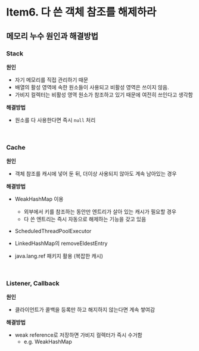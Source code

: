 # Item6. 다 쓴 객체 참조를 해제하라

## 메모리 누수 원인과 해결방법

### Stack

**원인**
- 자기 메모리를 직접 관리하기 때문
- 배열의 활성 영역에 속한 원소들이 사용되고 비활성 영역은 쓰이지 않음.
- 가비지 컬렉터는 비활성 영역 원소가 참조하고 있기 때문에 여전히 쓰인다고 생각함

**해결방법**
- 원소를 다 사용한다면 즉시 `null` 처리

<br>

### Cache

**원인**
- 객체 참조를 캐시에 넣어 둔 뒤, 더이상 사용되지 않아도 계속 남아있는 경우

**해결방법**
- WeakHashMap 이용
  - 외부에서 키를 참조하는 동안만 엔트리가 살아 있는 캐시가 필요할 경우
  - 다 쓴 엔트리는 즉시 자동으로 해제하는 기능을 갖고 있음

- ScheduledThreadPoolExecutor
- LinkedHashMap의 removeEldestEntry
- java.lang.ref 패키지 활용 (복잡한 캐시)

<br>

### Listener, Callback

**원인**
- 클라이언트가 콜백을 등록만 하고 해지하지 않는다면 계속 쌓여감

**해결방법**
- weak reference로 저장하면 가비지 컬렉터가 즉시 수거함
  - e.g. WeakHashMap